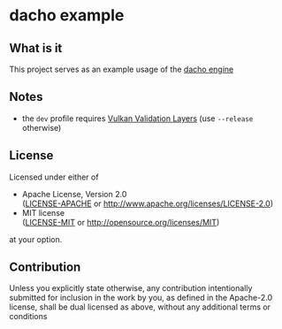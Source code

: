 <!-- dacho-example/README.md -->

# dacho example

## What is it
This project serves as an example usage of the [dacho engine](https://github.com/mochou-p/dacho)

## Notes
- the `dev` profile requires [Vulkan Validation Layers](https://github.com/KhronosGroup/Vulkan-ValidationLayers)
(use `--release` otherwise)

## License
Licensed under either of
 * Apache License, Version 2.0  
   ([LICENSE-APACHE](LICENSE-APACHE) or http://www.apache.org/licenses/LICENSE-2.0)
 * MIT license  
   ([LICENSE-MIT](LICENSE-MIT) or http://opensource.org/licenses/MIT)

at your option.

## Contribution
Unless you explicitly state otherwise, any contribution intentionally submitted
for inclusion in the work by you, as defined in the Apache-2.0 license, shall be
dual licensed as above, without any additional terms or conditions

